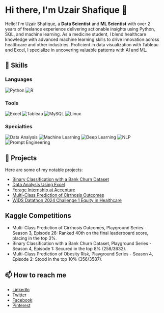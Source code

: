 # Hi there, I'm Uzair Shafique 👋

Hello! I'm Uzair Shafique, a **Data Scientist** and **ML Scientist** with over 2 years of freelance experience delivering actionable insights using Python, SQL, and machine learning. As a medicine student, I blend healthcare knowledge with advanced machine learning skills to drive innovation across healthcare and other industries. Proficient in data visualization with Tableau and Excel, I specialize in uncovering valuable patterns with AI and ML.


## 🔧 Skills
### Languages
![Python](https://img.shields.io/badge/-Python-3776AB?style=flat&logo=Python&logoColor=white)
![R](https://img.shields.io/badge/-R-276DC3?style=flat&logo=R&logoColor=white)

### Tools
![Excel](https://img.shields.io/badge/-Excel-217346?style=flat&logo=Microsoft-Excel&logoColor=white)
![Tableau](https://img.shields.io/badge/-Tableau-E97627?style=flat&logo=Tableau&logoColor=white)
![MySQL](https://img.shields.io/badge/-MySQL-4479A1?style=flat&logo=MySQL&logoColor=white)
![Linux](https://img.shields.io/badge/-Linux-FCC624?style=flat&logo=Linux&logoColor=white)

### Specialties
![Data Analysis](https://img.shields.io/badge/-Data%20Analysis-0A66C2?style=flat&logo=Data-Analysis&logoColor=white)
![Machine Learning](https://img.shields.io/badge/-Machine%20Learning-FF6F00?style=flat&logo=Machine-Learning&logoColor=white)
![Deep Learning](https://img.shields.io/badge/-Deep%20Learning-EE4C2C?style=flat&logo=Deep-Learning&logoColor=white)
![NLP](https://img.shields.io/badge/-NLP%20-00758F?style=flat&logo=AI&logoColor=white) 
![Prompt Engineering](https://img.shields.io/badge/-Prompt%20Engineering-00758F?style=flat&logo=AI&logoColor=white) 

## 🚀 Projects
Here are some of my notable projects:
- [Binary Classification with a Bank Churn Dataset](https://github.com/UzairRan/Binary-Classification-with-a-Bank-Churn-Dataset)
- [Data Analysis Using Excel](https://github.com/UzairRan/Data-Analysis-Using-Excel)
- [Forage Internship at Accenture](https://github.com/UzairRan/Forage-Internship-at-Accenture)
- [Multi-Class Prediction of Cirrhosis Outcomes](https://github.com/UzairRan/Multi-Class-Prediction-of-Cirrhosis-Outcomes)
- [WiDS Datathon 2024 Challenge 1 Equity in Healthcare](https://github.com/UzairRan/WiDS-Datathon-2024-Challenge-1-Equity-in-Healthcare)

## Kaggle Competitions
- Multi-Class Prediction of Cirrhosis Outcomes, Playground Series - Season 3, Episode 26: Ranked 40th on the final leaderboard score, placing in the top 3%.
- Binary Classification with a Bank Churn Dataset, Playground Series - Season 4, Episode 1: Secured in the top 8% (258/3632).
- Multi-Class Prediction of Obesity Risk, Playground Series - Season 4, Episode 2: Stood in the top 10% (356/3587).


## 📫 How to reach me
- [LinkedIn](https://www.linkedin.com/in/uzair-shafiq/)
- [Twitter](https://twitter.com/Uzairrana9876)
- [Facebook](https://www.facebook.com/uzair.rana.374/)
- [Pinterest](https://pin.it/6JcKPQ5OI)


